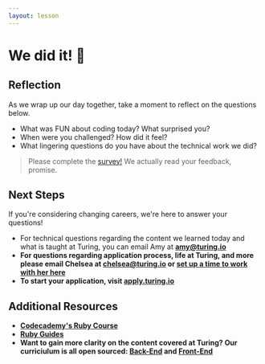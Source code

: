 ```yaml
---
layout: lesson
---
```


# We did it! <span role="img" aria-label="celebration">🥳</span>

## Reflection

As we wrap up our day together, take a moment to reflect on the questions below.

<div class="try-it-new">
  <ul>
    <li>What was FUN about coding today? What surprised you?</li>
    <li>When were you challenged? How did it feel?</li>
    <li>What lingering questions do you have about the technical work we did?</li>
  </ul>
</div>

> Please complete the [survey!](https://bit.ly/try-coding-feedback) We actually read your feedback, promise.

## Next Steps

If you're considering changing careers, we're here to answer your questions!

- For technical questions regarding the content we learned today and what is taught at Turing, you can email Amy at <strong>amy@turing.io<strong>
- For questions regarding application process, life at Turing, and more please email Chelsea at <strong>chelsea@turing.io</strong> or <a target="blank" href="https://go.oncehub.com/ChelseaTuring">set up a time to work with her here</a>
- To start your application, visit <a target="blank" href="https://apply.turing.io/">apply.turing.io</a>

## Additional Resources

- [Codecademy's Ruby Course](https://www.codecademy.com/learn/learn-ruby)
- [Ruby Guides](https://www.rubyguides.com/ruby-tutorial/)
- Want to gain more clarity on the content covered at Turing? Our curriciulum is all open sourced: [Back-End](http://backend.turing.io/) and [Front-End](https://frontend.turing.io/)

